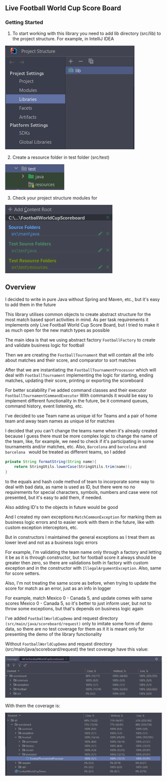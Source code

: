 ## Live Football World Cup Score Board
### Getting Started
1. To start working with this library you need to add lib directory (src/lib) to the project structure. For example, in IntelliJ IDEA 

![img_1.png](img_1.png)

2. Create a resource folder in test folder (src/test) 

![img_2.png](img_2.png)

3. Check your project structure modules for 

![img_3.png](img_3.png)

## Overview
I decided to write in pure Java without Spring and Maven, etc., but it's easy to add them in the future

This library utilises common objects to create abstract structure for the most match based sport activities in mind.
As per task requirements it implements only Live Football World Cup Score Board, but I tried to make it as much open 
for the new match types as possible

The main idea is that we using abstract factory ```FootballFactory``` to create and validate business logic for football

Then we are creating the ```FootballTournament``` that will contain all the info about matches and their score, and comparator to sort matches

After that we are instantiating the ```FootballTournamentProcessor``` which will deal with ```FootballTournament``` 
implementing the logic for starting, ending matches, updating their score, printing or exporting the scoreboard

For better scalability I've added command classes and their executor ```FootballTournamentCommandExecutor```
With commands it would be easy to implement different functionality in the future, be it command queues, command history, event listening, etc.

I've decided to use Team name as unique id for Teams and a pair of home team and away team names as unique id for matches

I decided that you can't change the teams name when it's already created because I guess there must be more complex logic to change the name of the team,
like, for example, we need to check if it's participating in some tournaments and/or matches, etc.
Also, ``Barcelona`` and ``barcelona`` and ``barcelona `` would be treated as different teams, so I added
```java
private String formatString(String name){
    return StringUtils.lowerCase(StringUtils.trim(name));    
}
```
to the equals and hash code method of team to incorporate some way to deal with bad data, as name is used as ID, but there were no no requirements for special characters, symbols, numbers and case were not presented, but it's easy to add them, if needed.

Also adding ID's to the objects in future would be good

And I created my own exceptions ```MatchCommonException``` for marking them as business logic errors and to easier work with them in the future, like with custom exception interceptors, etc.

But in constructors I maintained the general exceptions as I treat them as lower level and not as a business logic errors

For example, I'm validating the team name only through a factory and letting it be as it is through constructor, but for football score it always should be greater then zero, so there are validations both in factory with custom exception and in the constructor with ```IllegalArgumentException```. Also, same for score setters.

Also, I'm not treating the same score as before, when trying to update the score for match as an error, just as an info in logger

For example, match Mexico 0 - Canada 5, and update comes with same scores Mexico 0 - Canada 5, so it's better to just inform user, but not to throw some exceptions, but that's depends on business logic again

I've added ``FootballWorldCupDemo`` and request directory ``(src/main/java/scoreboard/request)`` only to imitate some form of demo data, so there are no test coverage for them as it it is meant only for presenting the demo of the library functionality

Without ``FootballWorldCupDemo`` and request directory (src/main/java/scoreboard/request) the test coverage have this value:

![img_4.png](img_4.png)

With them the coverage is:

![img_5.png](img_5.png)